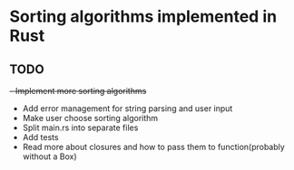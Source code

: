 # Sorting algorithms implemented in Rust

## TODO

~~- Implement more sorting algorithms~~
- Add error management for string parsing and user input
- Make user choose sorting algorithm
- Split main.rs into separate files
- Add tests
- Read more about closures and how to pass them to function(probably without a Box)
